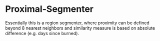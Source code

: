 # Proximal-Segmenter
Essentially this is a region segmenter, where proximity can be defined beyond 8 nearest neighbors and similarity measure is based on absolute difference (e.g. days since burned). 
